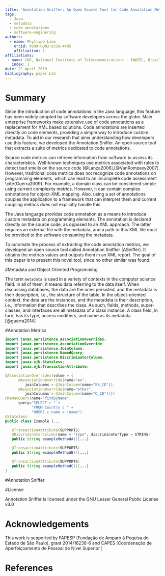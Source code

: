 ```yaml
---
title: 'Annotation Sniffer: An Open Source Tool for Code Annotation Metrics'
tags:
  - Java
  - metadata
  - code annotations 
  - software-enginering
authors:
  - name: Phyllipe Lima
    orcid: 0000-0002-8358-4405
    affiliation: 1
affiliations:
 - name: CDG, National Institute of Telecommunications - INATEL, Brazil
   index: 1
date: 21 April 2019
bibliography: paper.bib
---
```


# Summary

Since the introduction of code annotations in the Java language, this feature has been widely adopted by software developers across the globe. Main enterprise frameworks make extensive use of code annotations as a replacement for XML based solutions. Code annotations are inserted directly on code elements, providing a simple way to introduce custom metadata. To aid in our research that aims understanding how developers use this feature, we developed the Annotation Sniffer. An open source tool that extracts a suite of metrics dedicated to code annotations.

Source code metrics can retrieve information from software to assess its characteristics. Well-known techniques use metrics associated with rules to detect bad smells on the source code [@Lanza2006],[@VanRompaey2007]. However, traditional code metrics does not recognize code annotations on programming elements, which can lead to an incomplete code assessment \cite{Guerra2009}. For example, a domain class can be considered simple using current complexity metrics. However, it can contain complex annotations for object-XML mapping. Also, using a set of annotations couples the application to a framework that can interpret them and current coupling metrics does not explicitly handle this.

The Java language provides code annotation as a means to introduce custom metadata on programming elements. The annotation is declared directly on the source code, as opposed to an XML approach. The latter requires an external file with the metadata, and a path to this XML file must be provided to the software consuming the metadata.

To automate the process of extracting the code annotation metrics, we developed an open source tool called Annotation Sniffier (ASniffer). It obtains the metrics values and outputs them in an XML report. The goal of this paper is to present this novel tool, since no other similar was found.

#Metadata and Object Oriented Programming

The term ``metadata`` is used in a variety of contexts in the computer science field. In all of them, it means data referring to the data itself. When discussing databases, the data are the ones persisted, and the metadata is their description, i.e., the structure of the table. In the object-oriented context, the data are the instances, and the metadata is their description, i.e., information that describes the class. As such, fields, methods, super-classes, and interfaces are all metadata of a class instance. A class field, in turn, has its type, access modifiers, and name as its metadata [@guerra2014]

#Annotation Metrics

```java
import javax.persistence.AssociationOverrides;
import javax.persistence.AssociationOverride;
import javax.persistence.JoinColumn;
import javax.persistence.NamedQuery;
import javax.persistence.DiscriminatorColumn;
import javax.ejb.Stateless;
import javax.ejb.TransactionAttribute;

@AssociationOverrides(value = {
      @AssociationOverride(name="ex",
         joinColumns = @JoinColumn(name="EX_ID")),
      @AssociationOverride(name="other",
         joinColumns = @JoinColumn(name="O_ID"))})
@NamedQuery(name="findByName",
      query="SELECT c " +
            "FROM Country c " + 
            "WHERE c.name = :name")
@Stateless
public class Example {...

   @TransactionAttribute(SUPPORTS)
   @DiscriminatorColumn(name = "type", discriminatorType = STRING)
   public String exampleMethodA(){...}

   @TransactionAttribute(SUPPORTS)
   public String exampleMethodB(){...}

   @TransactionAttribute(SUPPORTS)
   public String exampleMethodC(){...}
}

```

#Annotation Sniffer 

#License

Annotation Sniffer is licensed under the GNU Lesser General Public License v3.0

# Acknowledgements

This work is supported by FAPESP (Fundação de Amparo à Pequisa do Estado de São Paulo), grant 2014/16236-6 and CAPES (Coordenação de Aperfeiçoamento de Pessoal de Nível Superior )

# References
